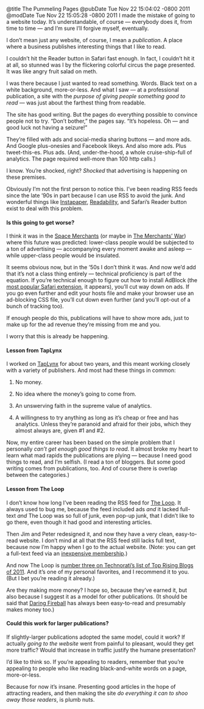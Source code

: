 @title The Pummeling Pages
@pubDate Tue Nov 22 15:04:02 -0800 2011
@modDate Tue Nov 22 15:05:28 -0800 2011
I made the mistake of going to a website today. It’s understandable, of course — everybody does it, from time to time — and I’m sure I’ll forgive myself, eventually.

I don’t mean just any website, of course, I mean a <em>publication</em>. A place where a business publishes interesting things that I like to read.

I couldn’t hit the Reader button in Safari fast enough. In fact, I couldn’t hit it at all, so stunned was I by the flickering colorful circus the page presented. It was like angry fruit salad on meth.

I was there because I just wanted to read something. Words. Black text on a white background, more-or-less. And what I saw — at a professional publication, a site with the <em>purpose of giving people something good to read</em> — was just about the farthest thing from readable.

The site has good writing. But the pages do everything possible to convince people not to try. “Don’t bother,” the pages say. “It’s hopeless. Oh — and good luck not having a seizure!”

They’re filled with ads and social-media sharing buttons — and more ads. And Google plus-onesies and Facebook likeys. And also more ads. Plus tweet-this-es. Plus ads. (And, under-the-hood, a whole cruise-ship-full of analytics. The page required well-more than 100 http calls.)

I know. You’re shocked, right? <em>Shocked</em> that advertising is happening on these premises.

Obviously I’m not the first person to notice this. I’ve been reading RSS feeds since the late ’90s in part because I can use RSS to avoid the junk. And wonderful things like <a href="http://www.instapaper.com/">Instapaper</a>, <a href="http://www.readability.com/">Readability</a>, and Safari’s Reader button exist to deal with this problem.

<h4>Is this going to get worse?</h4>

I think it was in the <a href="http://en.wikipedia.org/wiki/The_Space_Merchants">Space Merchants</a> (or maybe in <a href="http://en.wikipedia.org/wiki/The_Merchants%27_War_(1984_novel)">The Merchants’ War</a>) where this future was predicted: lower-class people would be subjected to a ton of advertising — accompanying every moment awake and asleep — while upper-class people would be insulated.

It seems obvious now, but in the ’50s I don’t think it was. And now we’d add that it’s not a class thing entirely — technical proficiency is part of the equation. If you’re technical enough to figure out how to install AdBlock (the <a href="https://extensions.apple.com/">most popular Safari extension</a>, it appears), you’ll cut way down on ads. If you go even further and edit your hosts file and make your browser use an ad-blocking CSS file, you’ll cut down even further (and you’ll opt-out of a bunch of tracking too).

If enough people do this, publications will have to show more ads, just to make up for the ad revenue they’re missing from me and you.

I worry that this is already be happening.

<h4>Lesson from TapLynx</h4>

I worked on <a href="http://taplynx.com/">TapLynx</a> for about two years, and this meant working closely with a variety of publishers. And most had these things in common:

1. No money.

2. No idea where the money’s going to come from.

3. An unswerving faith in the supreme value of analytics.

4. A willingness to try anything as long as it’s cheap or free and has analytics. Unless they’re paranoid and afraid for their jobs, which they almost always are, given #1 and #2.

Now, my entire career has been based on the simple problem that I personally <em>can’t get enough good things to read</em>. It almost broke my heart to learn what mad rapids the publications are plying — because I need good things to read, and I’m selfish. (I read a ton of bloggers. But some good writing comes from publications, too. And of course there is overlap between the categories.)

<h4>Lesson from The Loop</h4>

I don’t know how long I’ve been reading the RSS feed for <a href="http://www.loopinsight.com/">The Loop</a>. It always used to bug me, because the feed included ads *and* it lacked full-text *and* The Loop was so full of junk, even pop-up junk, that I didn’t like to go there, even though it had good and interesting articles.

Then Jim and Peter redesigned it, and now they have a very clean, easy-to-read website. I don’t mind at all that the RSS feed still lacks full text, because now I’m happy when I go to the actual website. (Note: you can get a full-text feed via an <a href="http://www.loopinsight.com/membership/">inexpensive membership</a>.)

And now The Loop is <a href="http://technorati.com/blogging/article/state-of-the-blogosphere-2011-part3/page-2/">number three on Technorati’s list of Top Rising Blogs of 2011</a>. And it’s one of my personal favorites, and I recommend it to you. (But I bet you’re reading it already.)

Are they making more money? I hope so, because they’ve earned it, but also because I suggest it as a model for other publications. (It should be said that <a href="http://daringfireball.net/">Daring Fireball</a> has always been easy-to-read and presumably makes money too.)

<h4>Could this work for larger publications?</h4>

If slightly-larger publications adopted the same model, could it work? If actually <em>going to the website</em> went from painful to pleasant, would they get more traffic? Would that increase in traffic justify the humane presentation?

I’d like to think so. If you’re appealing to readers, remember that you’re appealing to people who like reading black-and-white words on a page, more-or-less.

Because for now it’s insane. Presenting good articles in the hope of attracting readers, and then making the site <em>do everything it can to shoo away those readers</em>, is plumb nuts.
